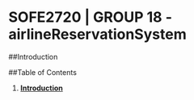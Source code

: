 # SOFE2720 | GROUP 18 - airlineReservationSystem

##Introduction


##Table of Contents
1. [**Introduction**](#introduction)


##
